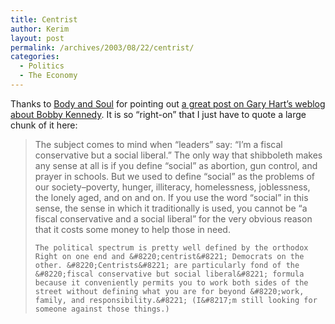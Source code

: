 ```yaml
---
title: Centrist
author: Kerim
layout: post
permalink: /archives/2003/08/22/centrist/
categories:
  - Politics
  - The Economy
---
```

Thanks to <a href="http://bodyandsoul.typepad.com/blog/2003/08/quote_of_the_da_4.html" onclick="_gaq.push(['_trackEvent', 'outbound-article', 'http://bodyandsoul.typepad.com/blog/2003/08/quote_of_the_da_4.html', 'Body and Soul']);" >Body and Soul</a> for pointing out <a href="http://www.garyhartnews.com/hart/blog/archives/000024.php" onclick="_gaq.push(['_trackEvent', 'outbound-article', 'http://www.garyhartnews.com/hart/blog/archives/000024.php', 'a great post on Gary Hart&#8217;s weblog about Bobby Kennedy']);" >a great post on Gary Hart&#8217;s weblog about Bobby Kennedy</a>. It is so &#8220;right-on&#8221; that I just have to quote a large chunk of it here:


>   The subject comes to mind when &#8220;leaders&#8221; say: &#8220;I&#8217;m a fiscal conservative but a social liberal.&#8221; The only way that shibboleth makes any sense at all is if you define &#8220;social&#8221; as abortion, gun control, and prayer in schools. But we used to define &#8220;social&#8221; as the problems of our society&#8211;poverty, hunger, illiteracy, homelessness, joblessness, the lonely aged, and on and on. If you use the word &#8220;social&#8221; in this sense, the sense in which it traditionally is used, you cannot be &#8220;a fiscal conservative and a social liberal&#8221; for the very obvious reason that it costs some money to help those in need. 
>   
>   
>     The political spectrum is pretty well defined by the orthodox Right on one end and &#8220;centrist&#8221; Democrats on the other. &#8220;Centrists&#8221; are particularly fond of the &#8220;fiscal conservative but social liberal&#8221; formula because it conveniently permits you to work both sides of the street without defining what you are for beyond &#8220;work, family, and responsibility.&#8221; (I&#8217;m still looking for someone against those things.)
>   


